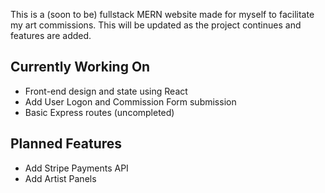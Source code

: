 This is a (soon to be) fullstack MERN website made for myself to facilitate my art commissions. This will be updated as the project continues and features are added.

## Currently Working On

- Front-end design and state using React
- Add User Logon and Commission Form submission
- Basic Express routes (uncompleted)

## Planned Features

- Add Stripe Payments API
- Add Artist Panels
